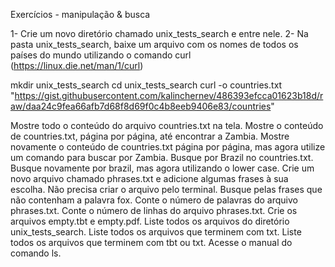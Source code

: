 Exercícios - manipulação & busca

1- Crie um novo diretório chamado unix_tests_search e entre nele. 2- Na pasta unix_tests_search, baixe um arquivo com os nomes de todos os países do mundo utilizando o comando curl (https://linux.die.net/man/1/curl)

mkdir unix_tests_search
cd unix_tests_search
curl -o countries.txt "https://gist.githubusercontent.com/kalinchernev/486393efcca01623b18d/raw/daa24c9fea66afb7d68f8d69f0c4b8eeb9406e83/countries"

Mostre todo o conteúdo do arquivo countries.txt na tela.
Mostre o conteúdo de countries.txt, página por página, até encontrar a Zambia.
Mostre novamente o conteúdo de countries.txt página por página, mas agora utilize um comando para buscar por Zambia.
Busque por Brazil no countries.txt.
Busque novamente por brazil, mas agora utilizando o lower case.
Crie um novo arquivo chamado phrases.txt e adicione algumas frases à sua escolha. Não precisa criar o arquivo pelo terminal.
Busque pelas frases que não contenham a palavra fox.
Conte o número de palavras do arquivo phrases.txt.
Conte o número de linhas do arquivo phrases.txt.
Crie os arquivos empty.tbt e empty.pdf.
Liste todos os arquivos do diretório unix_tests_search.
Liste todos os arquivos que terminem com txt.
Liste todos os arquivos que terminem com tbt ou txt.
Acesse o manual do comando ls.
